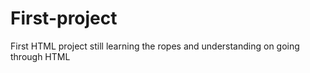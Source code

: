 # First-project
First HTML project still learning the ropes and understanding on going through HTML
